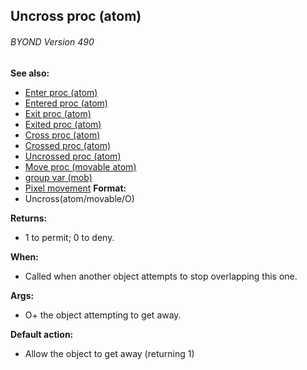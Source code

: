 ## Uncross proc (atom) 
###### BYOND Version 490
**See also:**
+   [Enter proc (atom)](/ref/atom/proc/Enter.md) 
+   [Entered proc (atom)](/ref/atom/proc/Entered.md) 
+   [Exit proc (atom)](/ref/atom/proc/Exit.md) 
+   [Exited proc (atom)](/ref/atom/proc/Exited.md) 
+   [Cross proc (atom)](/ref/atom/proc/Cross.md) 
+   [Crossed proc (atom)](/ref/atom/proc/Crossed.md) 
+   [Uncrossed proc (atom)](/ref/atom/proc/Uncrossed.md) 
+   [Move proc (movable atom)](/ref/atom/movable/proc/Move.md) 
+   [group var (mob)](/ref/mob/var/group.md) 
+   [Pixel movement](/ref/%7Bnotes%7D/pixel-movement.md) <!-- -->
**Format:**
+   Uncross(atom/movable/O)
<!-- -->
**Returns:**
+   1 to permit; 0 to deny.
<!-- -->
**When:**
+   Called when another object attempts to stop overlapping this one.
<!-- -->
**Args:**
+   O+ the object attempting to get away.
<!-- -->
**Default action:**
+   Allow the object to get away (returning 1)